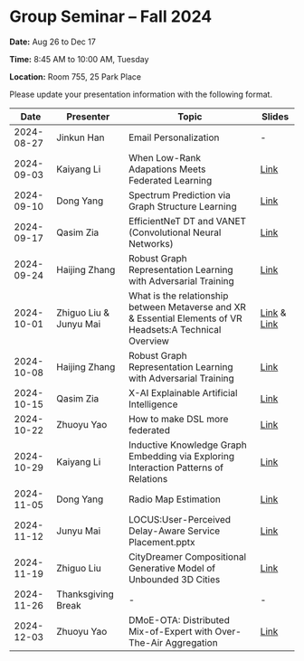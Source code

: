 # Group Seminar – Fall 2024

**Date:** Aug 26 to Dec 17

**Time:** 8:45 AM to 10:00 AM, Tuesday

**Location:** Room 755, 25 Park Place

Please update your presentation information with the following format.

| Date       | Presenter               | Topic                                                        | Slides                                                       |
| ---------- | ----------------------- | ------------------------------------------------------------ | ------------------------------------------------------------ |
| 2024-08-27 | Jinkun Han              | Email Personalization                                        | -                                                            |
| 2024-09-03 | Kaiyang Li              | When Low-Rank Adapations Meets Federated Learning            | [Link](https://github.com/GSUGroup/GroupMeetings_24fall/blob/main/Slides/Kaiyang%20Li/when%20VBLora%20meet%20FL.pptx) |
| 2024-09-10 | Dong Yang               | Spectrum Prediction via Graph Structure Learning             | [Link](https://github.com/GSUGroup/GroupMeetings_24fall/blob/main/Slides/Dong%20Yang/Spectrum_Prediction.pptx) |
| 2024-09-17 | Qasim Zia               | EfficientNeT DT and VANET (Convolutional Neural Networks)    | [Link](https://github.com/KaiyangLi1992/GroupMeetingSchedule/blob/main/Slides/Qasim%20Zia/EfficientNet%20%20-%20%20Read-Only.pptx) |
| 2024-09-24 | Haijing Zhang           | Robust Graph Representation Learning with Adversarial Training | [Link](https://github.com/KaiyangLi1992/GroupMeetingSchedule/blob/main/Slides/Haijing%20Zhang/HaijingZhang_PhDQualifierExam_2024Fall-1.pptx) |
| 2024-10-01 | Zhiguo Liu &  Junyu Mai | What is the relationship between Metaverse and XR   &  Essential Elements of VR Headsets:A Technical Overview | [Link](https://github.com/KaiyangLi1992/GroupMeetingSchedule/blob/main/Slides/Zhiguo%20Liu/What%20is%20the%20relationship%20between%20Metaverse%20and%20XR.pdf) & [Link](https://github.com/KaiyangLi1992/GroupMeetingSchedule/blob/main/Slides/Junyu%20Mai/Essential%20Elements%20of%20VR%20Headsets.pptx) |
| 2024-10-08 | Haijing Zhang           | Robust Graph Representation Learning with Adversarial Training | [Link](https://github.com/KaiyangLi1992/GroupMeetingSchedule/blob/main/Slides/Haijing%20Zhang/HaijingZhang_PhDQualifierExam_2024Fall-2.pptx) |
| 2024-10-15 | Qasim Zia               | X-AI Explainable Artificial Intelligence                     | [Link](https://github.com/KaiyangLi1992/GroupMeetingSchedule/blob/main/Slides/Qasim%20Zia/Research%20Group.pdf) |
| 2024-10-22 | Zhuoyu Yao              | How to make DSL more federated                               | [Link](https://github.com/KaiyangLi1992/GroupMeetingSchedule/blob/main/Slides/Zhuoyu%20Yao/How%20to%20make%20DSL%20more%20federated.pptx) |
| 2024-10-29 | Kaiyang Li              | Inductive Knowledge Graph Embedding via Exploring Interaction Patterns of Relations | [Link](https://github.com/KaiyangLi1992/GroupMeetingSchedule/blob/main/Slides/Kaiyang%20Li/cikm2024.pptx) |
| 2024-11-05 | Dong Yang               | Radio Map Estimation                                         | [Link](https://github.com/KaiyangLi1992/GroupMeetingSchedule/blob/main/Slides/Dong%20Yang/Radio%20Map%20Estimation.pptx) |
| 2024-11-12 | Junyu Mai               | LOCUS:User-Perceived Delay-Aware Service Placement.pptx      | [Link](https://github.com/KaiyangLi1992/GroupMeetingSchedule/blob/main/Slides/Junyu%20Mai/LOCUS%20User-Perceived%20Delay-Aware%20Service%20Placement.pptx) |
| 2024-11-19 | Zhiguo Liu              | CityDreamer Compositional Generative Model of Unbounded 3D Cities | [Link](https://github.com/KaiyangLi1992/GroupMeetingSchedule/blob/main/Slides/Zhiguo%20Liu/CityDreamer%20Compositional%20Generative%20Model%20of%20Unbounded%203D%20Cities(1).pdf) |
| 2024-11-26 | Thanksgiving Break      | -                                                            | -                                                            |
| 2024-12-03 | Zhuoyu Yao              | DMoE-OTA: Distributed Mix-of-Expert with Over-The-Air Aggregation | [Link](https://github.com/KaiyangLi1992/GroupMeetingSchedule/blob/main/Slides/Zhuoyu%20Yao/Slide-1203.pptx) |



